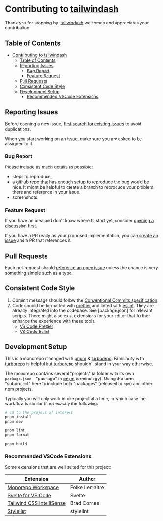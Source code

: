# Contributing to [tailwindash][github]

Thank you for stopping by. [tailwindash][github] welcomes and appreciates your contribution.

## Table of Contents

- [Contributing to tailwindash](#contributing-to-tailwindash)
  - [Table of Contents](#table-of-contents)
  - [Reporting Issues](#reporting-issues)
    - [Bug Report](#bug-report)
    - [Feature Request](#feature-request)
  - [Pull Requests](#pull-requests)
  - [Consistent Code Style](#consistent-code-style)
  - [Development Setup](#development-setup)
    - [Recommended VSCode Extensions](#recommended-vscode-extensions)

## Reporting Issues

Before opening a new issue, [first search for existing issues][github.issues] to avoid duplications.

When you start working on an issue, make sure you are asked to be assigned to it.

### Bug Report

Please include as much details as possible:

- steps to reproduce,
- a github repo that has enough setup to reproduce the bug would be nice. It might be helpful to create a branch to reproduce your problem there and reference in your issue.
- screenshots.

### Feature Request

If you have an idea and don't know where to start yet, consider [opening a discussion][github.discussions] first.

If you have a PR ready as your proposed implementation, you can [create an issue][github.issues] and a PR that references it.

## Pull Requests

Each pull request should [reference an open issue][github.issues.open] unless the change is very something simple such as a typo.

## Consistent Code Style

1. Commit message should follow the [Conventional Commits specification][conventionalcommits].
2. Code should be formatted with [prettier] and linted with [eslint]. They are already integrated into the codebase. See [package.json] for relevant scripts. There might also exist extensions for your editor that further enhance the experience with these tools.
   - [VS Code Prettier][vscode.extension.prettier]
   - [VS Code Eslint][vscode.extension.eslint]

## Development Setup

This is a monorepo managed with [pnpm] & [turborepo]. Familiarity with [turborepo] is helpful but [turborepo] shouldn't stand in your way otherwise.

The monorepo contains several "projects" (a folder with its own `package.json` - "package" in [pnpm] terminology). Using the term "subproject" here to include both "packages" (released to `npm`) and other npm projects.

Typically you will only work in one project at a time, in which case the workflow is similar if not exactly the following:

```bash
# cd to the project of interest
pnpm install
pnpm dev

pnpm lint
pnpm format

pnpm build
```

### Recommended VSCode Extensions

Some extensions that are well suited for this project:

| Extension                                                                                                  | Author         |
| ---------------------------------------------------------------------------------------------------------- | -------------- |
| [Monorepo Workspace](https://marketplace.visualstudio.com/items?itemName=folke.vscode-monorepo-workspace)  | Folke Lemaitre |
| [Svelte for VS Code](https://marketplace.visualstudio.com/items?itemName=svelte.svelte-vscode)             | Svelte         |
| [Tailwind CSS IntelliSense](https://marketplace.visualstudio.com/items?itemName=bradlc.vscode-tailwindcss) | Brad Cornes    |
| [Stylelint](https://marketplace.visualstudio.com/items?itemName=stylelint.vscode-stylelint)                | stylelint      |

[turborepo]: https://turborepo.org/
[github]: https://github.com/vnphanquang/tailwindash
[github.issues]: https://github.com/vnphanquang/tailwindash/issues?q=
[github.issues.open]: https://github.com/vnphanquang/tailwindash/issues?q=is%3Aissue+is%3Aopen
[github.discussions]: https://github.com/vnphanquang/tailwindash/discussions
[conventionalcommits]: https://www.conventionalcommits.org/en/v1.0.0/
[prettier]: https://prettier.io/
[eslint]: https://eslint.org/
[vscode.extension.prettier]: https://marketplace.visualstudio.com/items?itemName=esbenp.prettier-vscode
[vscode.extension.eslint]: https://marketplace.visualstudio.com/items?itemName=dbaeumer.vscode-eslint
[pnpm]: https://pnpm.io/
